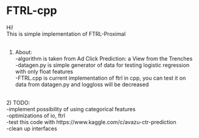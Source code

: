 # FTRL-cpp

Hi!
<br />
This is simple implementation of FTRL-Proximal<br />
<br />
1) About: <br />
-algorithm is taken from Ad Click Prediction: a View from the Trenches <br />
-datagen.py is simple generator of data for testing logistic regression with only float features <br />
-FTRL.cpp is current implementation of ftrl in cpp, you can test it on data from datagen.py and loggloss will be decreased <br />
<br />
2) TODO: <br />
-implement possibility of using categorical features <br />
-optimizations of io, ftrl <br />
-test this code with https://www.kaggle.com/c/avazu-ctr-prediction <br />
-clean up interfaces <br />
